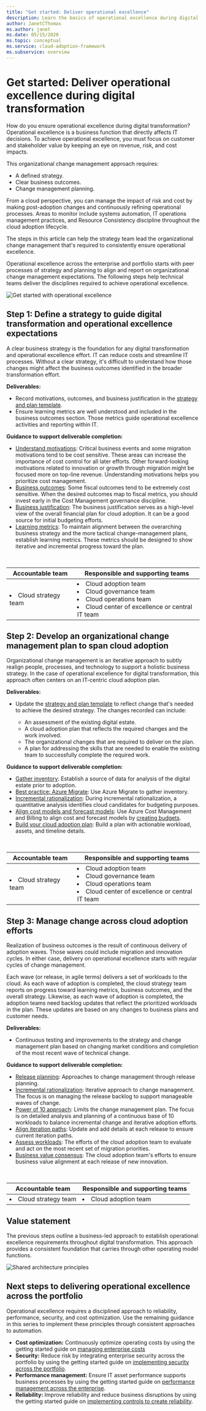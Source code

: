 ```yaml
---
title: "Get started: Deliver operational excellence"
description: Learn the basics of operational excellence during digital transformation.
author: JanetCThomas
ms.author: janet
ms.date: 05/15/2020
ms.topic: conceptual
ms.service: cloud-adoption-framework
ms.subservice: overview
---
```


# Get started: Deliver operational excellence during digital transformation

How do you ensure operational excellence during digital transformation? Operational excellence is a business function that directly affects IT decisions. To achieve operational excellence, you must focus on customer and stakeholder value by keeping an eye on revenue, risk, and cost impacts.

This organizational change management approach requires:

- A defined strategy.
- Clear business outcomes.
- Change management planning.

From a cloud perspective, you can manage the impact of risk and cost by making post-adoption changes and continuously refining operational processes. Areas to monitor include systems automation, IT operations management practices, and Resource Consistency discipline throughout the cloud adoption lifecycle.

The steps in this article can help the strategy team lead the organizational change management that's required to consistently ensure operational excellence.

Operational excellence across the enterprise and portfolio starts with peer processes of strategy and planning to align and report on organizational change management expectations. The following steps help technical teams deliver the disciplines required to achieve operational excellence.

![Get started with operational excellence](../_images/get-started/operational-excellence-map.png)

## Step 1: Define a strategy to guide digital transformation and operational excellence expectations

A clear business strategy is the foundation for any digital transformation and operational excellence effort. IT can reduce costs and streamline IT processes. Without a clear strategy, it's difficult to understand how those changes might affect the business outcomes identified in the broader transformation effort.

**Deliverables:**

- Record motivations, outcomes, and business justification in the [strategy and plan template](https://raw.githubusercontent.com/microsoft/CloudAdoptionFramework/master/plan/cloud-adoption-framework-strategy-and-plan-template.docx).
- Ensure learning metrics are well understood and included in the business outcomes section. Those metrics guide operational excellence activities and reporting within IT.

**Guidance to support deliverable completion:**

- [Understand motivations](../strategy/motivations.md): Critical business events and some migration motivations tend to be cost sensitive. These areas can increase the importance of cost control for all later efforts. Other forward-looking motivations related to innovation or growth through migration might be focused more on top-line revenue. Understanding motivations helps you prioritize cost management.
- [Business outcomes](../strategy/business-outcomes/index.md): Some fiscal outcomes tend to be extremely cost sensitive. When the desired outcomes map to fiscal metrics, you should invest early in the Cost Management governance discipline.
- [Business justification](../strategy/cloud-migration-business-case.md): The business justification serves as a high-level view of the overall financial plan for cloud adoption. It can be a good source for initial budgeting efforts.
- [Learning metrics](../strategy/learning-metrics.md): To maintain alignment between the overarching business strategy and the more tactical change-management plans, establish learning metrics. These metrics should be designed to show iterative and incremental progress toward the plan.

<br>

| Accountable team | Responsible and supporting teams |
| --- | --- |
| <li> Cloud strategy team | <li> Cloud adoption team <li> Cloud governance team <li> Cloud operations team <li> Cloud center of excellence or central IT team |

## Step 2: Develop an organizational change management plan to span cloud adoption

Organizational change management is an iterative approach to subtly realign people, processes, and technology to support a holistic business strategy. In the case of operational excellence for digital transformation, this approach often centers on an IT-centric cloud adoption plan.

**Deliverables:**

- Update the [strategy and plan template](https://raw.githubusercontent.com/microsoft/CloudAdoptionFramework/master/plan/cloud-adoption-framework-strategy-and-plan-template.docx) to reflect change that's needed to achieve the desired strategy. The changes recorded can include:

  - An assessment of the existing digital estate.
  - A cloud adoption plan that reflects the required changes and the work involved.
  - The organizational changes that are required to deliver on the plan.
  - A plan for addressing the skills that are needed to enable the existing team to successfully complete the required work.

**Guidance to support deliverable completion:**

- [Gather inventory](../digital-estate/inventory.md): Establish a source of data for analysis of the digital estate prior to adoption.
- [Best practice: Azure Migrate](../plan/contoso-migration-assessment.md): Use Azure Migrate to gather inventory.
- [Incremental rationalization](../digital-estate/rationalize.md#incremental-rationalization): During incremental rationalization, a quantitative analysis identifies cloud candidates for budgeting purposes.
- [Align cost models and forecast models](../digital-estate/calculate.md): Use Azure Cost Management and Billing to align cost and forecast models by [creating budgets](/azure/cost-management-billing/costs/tutorial-acm-create-budgets?toc=/azure/cloud-adoption-framework/toc.json&bc=/azure/cloud-adoption-framework/_bread/toc.json).
- [Build your cloud adoption plan](../plan/plan-intro.md#build-your-cloud-adoption-plan): Build a plan with actionable workload, assets, and timeline details.

<br>

| Accountable team | Responsible and supporting teams |
| --- | --- |
| <li> Cloud strategy team | <li> Cloud adoption team <li> Cloud governance team <li> Cloud operations team <li> Cloud center of excellence or central IT team |

## Step 3: Manage change across cloud adoption efforts

Realization of business outcomes is the result of continuous delivery of adoption waves. Those waves could include migration and innovation cycles. In either case, delivery on operational excellence starts with regular cycles of change management.

Each wave (or release, in agile terms) delivers a set of workloads to the cloud. As each wave of adoption is completed, the cloud strategy team reports on progress toward learning metrics, business outcomes, and the overall strategy. Likewise, as each wave of adoption is completed, the adoption teams need backlog updates that reflect the prioritized workloads in the plan. These updates are based on any changes to business plans and customer needs.

**Deliverables:**

- Continuous testing and improvements to the strategy and change management plan based on changing market conditions and completion of the most recent wave of technical change.

**Guidance to support deliverable completion:**

- [Release planning](../digital-estate/approach.md): Approaches to change management through release planning.
- [Incremental rationalization](../digital-estate/rationalize.md#incremental-rationalization): Iterative approach to change management. The focus is on managing the release backlog to support manageable waves of change.
- [Power of 10 approach](../digital-estate/rationalize.md#release-planning): Limits the change management plan. The focus is on detailed analysis and planning of a continuous base of 10 workloads to balance incremental change and iterative adoption efforts.
- [Align iteration paths](../plan/iteration-paths.md): Update and add details at each release to ensure current iteration paths.
- [Assess workloads](../migrate/azure-migration-guide/assess.md?tabs=challenge-assumptions): The efforts of the cloud adoption team to evaluate and act on the most recent set of migration priorities.
- [Business value consensus](../innovate/business-value.md): The cloud adoption team's efforts to ensure business value alignment at each release of new innovation.

<br>

| Accountable team | Responsible and supporting teams |
| --- | --- |
| <li> Cloud strategy team | <li> Cloud adoption team |

## Value statement

The previous steps outline a business-led approach to establish operational excellence requirements throughout digital transformation. This approach provides a consistent foundation that carries through other operating model functions.

![Shared architecture principles](../_images/shared-principles.png)

## Next steps to delivering operational excellence across the portfolio

Operational excellence requires a disciplined approach to reliability, performance, security, and cost optimization. Use the remaining guidance in this series to implement these principles through consistent approaches to automation.

- **Cost optimization:** Continuously optimize operating costs by using the getting started guide on [managing enterprise costs](./manage-costs.md)
- **Security:** Reduce risk by integrating enterprise security across the portfolio by using the getting started guide on [implementing security across the portfolio](./security.md).
- **Performance management:** Ensure IT asset performance supports business processes by using the getting started guide on [performance management across the enterprise](./performance.md).
- **Reliability:** Improve reliability and reduce business disruptions by using the getting started guide on [implementing controls to create reliability](./reliability.md).
